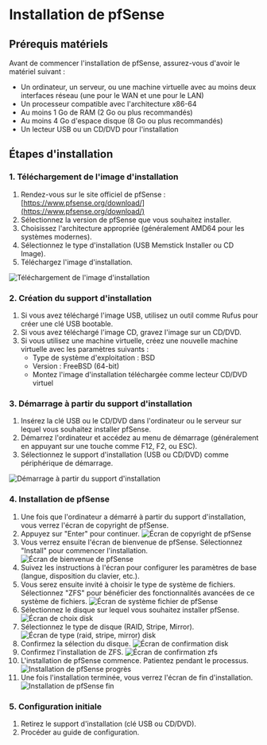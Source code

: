 # Installation de pfSense

## Prérequis matériels
Avant de commencer l'installation de pfSense, assurez-vous d'avoir le matériel suivant :

- Un ordinateur, un serveur, ou une machine virtuelle avec au moins deux interfaces réseau (une pour le WAN et une pour le LAN)
- Un processeur compatible avec l'architecture x86-64
- Au moins 1 Go de RAM (2 Go ou plus recommandés)
- Au moins 4 Go d'espace disque (8 Go ou plus recommandés)
- Un lecteur USB ou un CD/DVD pour l'installation

## Étapes d'installation

### 1. Téléchargement de l'image d'installation

1. Rendez-vous sur le site officiel de pfSense : [https://www.pfsense.org/download/](https://www.pfsense.org/download/)
2. Sélectionnez la version de pfSense que vous souhaitez installer.
3. Choisissez l'architecture appropriée (généralement AMD64 pour les systèmes modernes).
4. Sélectionnez le type d'installation (USB Memstick Installer ou CD Image).
5. Téléchargez l'image d'installation.

![Téléchargement de l'image d'installation](../images/pfsense_download.png)

### 2. Création du support d'installation

1. Si vous avez téléchargé l'image USB, utilisez un outil comme Rufus pour créer une clé USB bootable.
2. Si vous avez téléchargé l'image CD, gravez l'image sur un CD/DVD.
3. Si vous utilisez une machine virtuelle, créez une nouvelle machine virtuelle avec les paramètres suivants :
    - Type de système d'exploitation : BSD
    - Version : FreeBSD (64-bit)
    - Montez l'image d'installation téléchargée comme lecteur CD/DVD virtuel

### 3. Démarrage à partir du support d'installation

1. Insérez la clé USB ou le CD/DVD dans l'ordinateur ou le serveur sur lequel vous souhaitez installer pfSense.
2. Démarrez l'ordinateur et accédez au menu de démarrage (généralement en appuyant sur une touche comme F12, F2, ou ESC).
3. Sélectionnez le support d'installation (USB ou CD/DVD) comme périphérique de démarrage.

![Démarrage à partir du support d'installation](../images/pfsense_boot_menu.png)

### 4. Installation de pfSense

1. Une fois que l'ordinateur a démarré à partir du support d'installation, vous verrez l'écran de copyright de pfSense.
2. Appuyez sur "Enter" pour continuer.
![Écran de copyright de pfSense](../images/pfsense_copyright.png)
3. Vous verrez ensuite l'écran de bienvenue de pfSense. Sélectionnez "Install" pour commencer l'installation.
![Écran de bienvenue de pfSense](../images/pfsense_welcome.png)
4. Suivez les instructions à l'écran pour configurer les paramètres de base (langue, disposition du clavier, etc.).
5. Vous serez ensuite invité à choisir le type de système de fichiers. Sélectionnez "ZFS" pour bénéficier des fonctionnalités avancées de ce système de fichiers.
![Écran de système fichier de pfSense](../images/pfsense_zfs.png)
6. Sélectionnez le disque sur lequel vous souhaitez installer pfSense.
![Écran de choix disk](../images/pfsense_zfs_disk_select.png)
7. Sélectionnez le type de disque (RAID, Stripe, Mirror).
![Écran de type (raid, stripe, mirror) disk](../images/pfsense_zfs_disk_type.png)
8. Confirmez la sélection du disque.
![Écran de confirmation disk](../images/pfsense_zfs_disk_confirm.png)
9. Confirmez l'installation de ZFS.
![Écran de confirmation zfs](../images/pfsense_zfs_install.png)
10. L'installation de pfSense commence. Patientez pendant le processus.
![Installation de pfSense progrès](../images/pfsense_progress.png)
11. Une fois l'installation terminée, vous verrez l'écran de fin d'installation.
![Installation de pfSense fin](../images/pfsense_complete.png)

### 5. Configuration initiale

1. Retirez le support d'installation (clé USB ou CD/DVD).
2. Procéder au guide de configuration.
